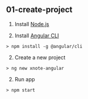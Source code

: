 ## 01-create-project

1. Install [Node.js](https://nodejs.org/en/)

2. Install [Angular CLI](https://github.com/angular/angular-cli)
```
> npm install -g @angular/cli
```

2. Create a new project
```
> ng new xnote-angular
```

2. Run app
```
> npm start
```
